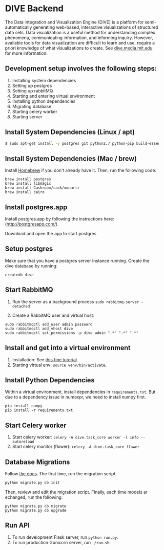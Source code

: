 DIVE Backend
=================================================
The Data Integration and Visualization Engine (DIVE) is a platform for semi-automatically generating web-based, interactive visualizations of structured data sets. Data visualization is a useful method for understanding complex phenomena, communicating information, and informing inquiry. However, available tools for data visualization are difficult to learn and use, require a priori knowledge of what visualizations to create. See [dive.media.mit.edu](http://dive.media.mit.edu) for more information.

Development setup involves the following steps:
--------
1. Installing system dependencies
2. Setting up postgres
3. Setting up rabbitMQ
4. Starting and entering virtual environment
5. Installing python dependencies
6. Migrating database
7. Starting celery worker
8. Starting server


Install System Dependencies (Linux / apt)
---------
```bash
$ sudo apt-get install -y postgres git python2.7 python-pip build-essential python-dev python-dev libffi-dev liblapack-dev gfortran rabbitmq-server
```

Install System Dependencies (Mac / brew)
---------
Install [Homebrew](http://brew.sh/) if you don't already have it. Then, run the following code:
```
brew install postgres
brew install libmagic
brew install Caskroom/cask/xquartz
brew install cairo
```
Install postgres.app
---------
Install postgres.app by following the instructions here: (http://postgresapp.com/).

Download and open the app to start postgres.

Setup postgres
---------
Make sure that you have a postgres server instance running. Create the dive database by running:
```
createdb dive
```

Start RabbitMQ
---------
1. Run the server as a background process
`sudo rabbitmq-server -detached`

2. Create a RabbitMQ user and virtual host:
```
sudo rabbitmqctl add_user admin password
sudo rabbitmqctl add_vhost dive
sudo rabbitmqctl set_permissions -p dive admin ".*" ".*" ".*"
```


Install and get into a virtual environment
---------
1. Installation: See [this fine tutorial](http://simononsoftware.com/virtualenv-tutorial/).
2. Starting virtual env: `source venv/bin/activate`.


Install Python Dependencies
---------
Within a virtual environment, install dependencies in `requirements.txt`. But due to a dependency issue in numexpr, we need to install numpy first.
```
pip install numpy
pip install -r requirements.txt
```

Start Celery worker
---------
1. Start celery worker: `celery -A dive.task_core worker -l info --autoreload`
2. Start celery monitor (flower): `celery -A dive.task_core flower`


Database Migrations
--------
Follow [the docs](https://flask-migrate.readthedocs.org/en/latest/). The first time, run the migration script.
```bash
python migrate.py db init
```

Then, review and edit the migration script. Finally, each time models ar echanged, run the following:
```
python migrate.py db migrate
python migrate.py db upgrade
```

Run API
---------
1. To run development Flask server, run `python run.py`.
2. To run production Gunicorn server, run `./run.sh`.
